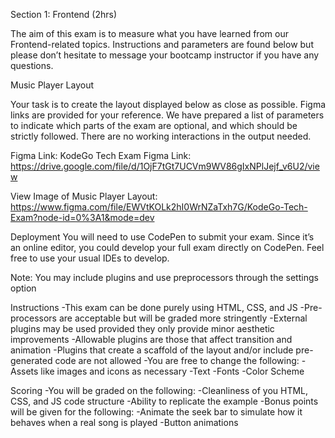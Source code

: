 Section 1: Frontend (2hrs)

The aim of this exam is to measure what you have learned from our Frontend-related topics. Instructions and parameters are found below but please don’t hesitate to message your bootcamp instructor if you have any questions.

Music Player Layout

Your task is to create the layout displayed below as close as possible. Figma links are provided for your reference. We have prepared a list of parameters to indicate which parts of the exam are optional, and which should be strictly followed. There are no working interactions in the output needed.

Figma Link: KodeGo Tech Exam Figma Link: https://drive.google.com/file/d/1OjF7tGt7UCVm9WV86gIxNPlJejf_v6U2/view

View Image of Music Player Layout: https://www.figma.com/file/EWVtKOLk2hI0WrNZaTxh7G/KodeGo-Tech-Exam?node-id=0%3A1&mode=dev

Deployment
You will need to use CodePen to submit your exam. Since it’s an online editor, you could develop your full exam directly on CodePen. Feel free to use your usual IDEs to develop.

Note: You may include plugins and use preprocessors through the settings option

Instructions
-This exam can be done purely using HTML, CSS, and JS
-Pre-processors are acceptable but will be graded more stringently
-External plugins may be used provided they only provide minor aesthetic improvements
-Allowable plugins are those that affect transition and animation
-Plugins that create a scaffold of the layout and/or include pre-generated code are not allowed
-You are free to change the following:
-Assets like images and icons as necessary
-Text
-Fonts
-Color Scheme

Scoring
-You will be graded on the following:
-Cleanliness of you HTML, CSS, and JS code structure
-Ability to replicate the example
-Bonus points will be given for the following:
-Animate the seek bar to simulate how it behaves when a real song is played
-Button animations
